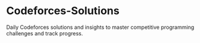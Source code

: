 # Codeforces-Solutions
Daily Codeforces solutions and insights to master competitive programming challenges and track progress.
